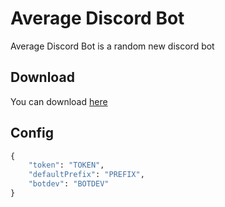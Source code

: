 # Average Discord Bot

Average Discord Bot is a random new discord bot

## Download

You can download [here](https://github.com/SilverGamez/average-discord-bot/archive/refs/heads/main.zip)

## Config

```python
{
    "token": "TOKEN",
    "defaultPrefix": "PREFIX",
    "botdev": "BOTDEV"
}
```
